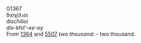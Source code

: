 <body>
  <p>G1367<br>  δισχίλιοι  <br> dischilioi  <br><i>dis-khil‘-ee-oy </i><br>From <a href="g1364.htm">1364</a> and <a href="g5507.htm">5507</a>  <i>two</i> <i>thousand:</i> - two thousand.<br></p>
 </body>
